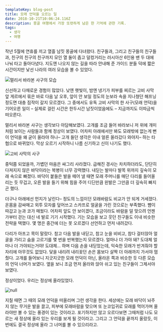```yaml
---
templateKey: blog-post
title: 모래 언덕을 오르는 일
date: 2018-10-21T10:06:24.116Z
description: 몽골 여행에서 가장 또렷하게 남은 한 기억에 관한 기록.
tags:
  - 생각
  - 여행
---
```

작년 5월에 연휴를 끼고 열흘 남짓 몽골에 다녀왔다. 친구들과, 그리고 친구들의 친구들과, 친구의 친구의 친구까지 모인 열 둘이 좁고 덜컹거리는 러시아산 6인용 밴 두 대에 나눠 타고 돌아다녔다. 지도엔 나오지 않는 길을 따라 안내해 준 가이드 분들 덕에 짧은 시간이지만 낯선 나라의 여러 모습을 볼 수 있었다.

![멀리서 바라본 사구의 모습](/assets/sandhill-remote.jpg)

신선하고 다채로운 경험이 많았다. 낮엔 햇빛이, 밤엔 냉기가 피부를 찌르는 고비 사막 앞 게르에서 묶은 바로 다음 날 오후, 앞이 안 보일 정도의 눈보라 속을 지나쳤던 해프닝 정도면 대충 짐작이 갈지 모르겠다. 그 중에서도 유독 고비 사막의 한 사구(모래 언덕)을 기어오른 일이 – 실제로 걸린 시간은 한두시간 남짓이었음에도 – 지금까지도 이따금씩 떠오른다.



멀리서 바라본 사구는 생각보다 아담해보였다. 고개를 조금 들어 바라보니 저 위에 개미처럼 보이는 사람들과 함께 정상이 보였다. 어차피 아래에서만 봐도 모래밖에 없는게 뻔 이 언덕을 왜 굳이 올라야 하나– 고개 들던 생각은 이내 얼른 올라갔다 와야지– 하는 타협으로 바뀌었다. 막상 오르기 시작하니 나름 신기하고 신이 나기도 했다.

![고비 사막의 사구](/assets/sandhill2.jpg)

중턱쯤 되었을까, 가볍던 마음은 싸그리 사라졌다. 급해진 경사는 차치하더라도, 단단히 다져지지 않은 바닥이라는 복병이 너무 강력했다. 내딛는 발마다 발목 위까지 깊숙이 모래 속으로 빠졌다. 바닥이 붙들은 발을 떼어 낼 때면 모래 주머니를 매단 다리를 들어올리는 듯 무겁고, 오른 발을 들기 위해 힘을 주어 디딘만큼 왼발은 그만큼 더 깊숙히 빠지곤 했다.



더구나 아래에선 먼지가 날린다– 정도의 느낌이던 모래바람도 비교가 안 되게 거세졌다. 온몸을 감싸매고 외투 모자를 덮어쓰고 스카프로 얼굴을 가린 것으로는 부족했다. 뺨이 따갑고 눈과 코가 매웠다. 어차피 앞도 안 보이겠다, 조금이라도 바람을 덜 맞으려 언젠가부터 걷는 대신 네 발로 기기 시작했다. 기는 모습을 보고 웃던 친구들도 이내 비슷한 전략을 택했다. 몇 명은 중간에 더는 못 오르겠다 선언하고 먼저 내려갔다.



다리가 아프고 목이 말랐다. 참고 다음 발을 내딛고, 참고 눈을 비비고, 참다 걸터앉아 얼굴을 가리고 숨을 고르기를 몇 번을 반복했는지 모르겠다. 얼마나 더 가야 돼? 도대체 얼마나 더 가야되는거야! 도대체... 하며 다음 손을 내딛었는데, 익숙한 모래가 반겨줘야 할 자리에 아무것도 없었다. 닻을 내리려 내리꽂던 손은 몸보다 살짝 더 아래까지 가서야 멈췄다. 고개를 들어보니 지긋지긋한 모래 언덕이 아닌, 올라온 쪽과 비슷한 듯 다른 모습의 언덕 너머가 보였다. 옆을 보니 조금 먼저 올라와 앉아 쉬고 있는 친구들이 그제서야 보였다.



정상이었다. 우리는 정상에 올라있었다.

![null](/assets/sandhill-film.jpg)

지칠 때면 그 때의 모래 언덕을 떠올리며 그런 생각을 한다. 세상에는 모래 바닥이 놔주지 않는 무거운 발을 끌고, 피부에 모래바람을 맞으며 또 눈코입귀로 모래를 먹어가며 올라야만 볼 수 있는 풍경이 있는 것이라고. 포기하지만 않고 오르다보면 그때처럼 나도 모르는 새 정상에 올라 있는 우리를 보게 될 것이라고. 그리고 그 언덕을 끝까지 올랐듯, 이번에도 결국 정상에 올라 그 너머를 볼 수 있으리라고.
